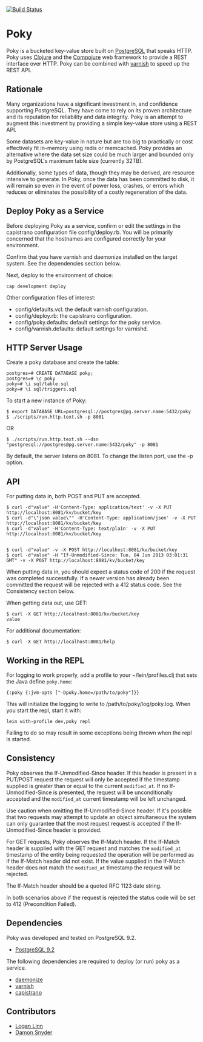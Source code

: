 [![Build Status](https://travis-ci.org/drsnyder/poky.png)](https://travis-ci.org/drsnyder/poky)


# Poky

Poky is a bucketed key-value store built on [PostgreSQL](http://www.postgresql.org/) that speaks HTTP.
Poky uses [Clojure](http://clojure.org/) and the [Compojure](https://github.com/weavejester/compojure) web framework to
provide a REST interface over HTTP. Poky can be combined with [varnish](https://www.varnish-cache.org/) to speed up the REST API.

## Rationale

Many organizations have a significant investment in, and confidence 
supporting PostgreSQL. They have come to rely on its proven architecture and its
reputation for reliability and data integrity. Poky is an attempt to augment
this investment by providing a simple key-value store using a REST API. 

Some datasets are key-value in nature but are too big to practically or cost
effectively fit in-memory using redis or memcached. Poky provides an alternative
where the data set size could be much larger and bounded only by
PostgreSQL's maximum table size (currently 32TB).

Additionally, some types of data, though they may be derived, are resource
intensive to generate. In Poky, once the data has been committed to disk, it will
remain so even in the event of power loss, crashes, or errors which reduces or
eliminates the possibility of a costly regeneration of the data.


## Deploy Poky as a Service

Before deploying Poky as a service, confirm or edit the settings in the
capistrano configuration file config/deploy.rb. You will be primarily concerned
that the hostnames are configured correctly for your environment.

Confirm that you have varnish and daemonize installed on the target system. See
the dependencies section below.

Next, deploy to the environment of choice:

    cap development deploy

Other configuration files of interest:

 * config/defaults.vcl: the default varnish configuration.
 * config/deploy.rb: the capistrano configuration.
 * config/poky.defaults: default settings for the poky service.
 * config/varnish.defaults: default settings for varnishd.

## HTTP Server Usage

Create a poky database and create the table:

    postgres=# CREATE DATABASE poky;
    postgres=# \c poky
    poky=# \i sql/table.sql
    poky=# \i sql/triggers.sql

To start a new instance of Poky:

    $ export DATABASE_URL=postgresql://postgres@pg.server.name:5432/poky
    $ ./scripts/run.http.text.sh -p 8081

OR

    $ ./scripts/run.http.text.sh --dsn "postgresql://postgres@pg.server.name:5432/poky" -p 8081

By default, the server listens on 8081. To change the listen port, use the -p
option.

## API

For putting data in, both POST and PUT are accepted.

    $ curl -d"value" -H'Content-Type: application/text' -v -X PUT http://localhost:8081/kv/bucket/key
    $ curl -d"\"json value\"" -H'Content-Type: application/json' -v -X PUT http://localhost:8081/kv/bucket/key
    $ curl -d"value" -H'Content-Type: text/plain' -v -X PUT http://localhost:8081/kv/bucket/key


    $ curl -d"value" -v -X POST http://localhost:8081/kv/bucket/key
    $ curl -d"value" -H "If-Unmodified-Since: Tue, 04 Jun 2013 03:01:31 GMT" -v -X POST http://localhost:8081/kv/bucket/key

When putting data in, you should expect a status code of 200 if the request was
completed successfully. If a newer version has already been committed the
request will be rejected with a 412 status code. See the Consistency section
below.

When getting data out, use GET:

    $ curl -X GET http://localhost:8081/kv/bucket/key
    value

For additional documentation:

    $ curl -X GET http://localhost:8081/help

## Working in the REPL

For logging to work properly, add a profile to your ~/lein/profiles.clj that
sets the Java define `poky.home`:

    {:poky {:jvm-opts ["-Dpoky.home=/path/to/poky"]}}

This will initialize the logging to write to /path/to/poky/log/poky.log. When
you start the repl, start it with:

    lein with-profile dev,poky repl

Failing to do so may result in some exceptions being thrown when the repl is
started.


## Consistency

Poky observes the If-Unmodified-Since header. If this header is present in a
PUT/POST request the request will only be accepted if the timestamp supplied is
greater than or equal to the current `modified_at`. If no If-Unmodified-Since is presented,
the request will be unconditionally accepted and the `modified_at` current timestamp
will be left unchanged.

Use caution when omitting the If-Unmodified-Since header. If it's possible
that two requests may attempt to update an object simultaneous the system can
only guarantee that the most request request is accepted if the If-Unmodified-Since
header is provided.

For GET requests, Poky observes the If-Match header. If the If-Match header is
supplied with the GET request and matches the `modified_at` timestamp of the
entity being requested the operation will be performed as if the If-Match
header did not exist. If the value supplied in the If-Match header does not
match the `modified_at` timestamp the request will be rejected.

The If-Match header should be a quoted RFC 1123 date string.

In both scenarios above if the request is rejected the status code will be set
to 412 (Precondition Failed).

## Dependencies

Poky was developed and tested on PostgreSQL 9.2.

 * [PostgreSQL 9.2](http://www.postgresql.org/)

The following dependencies are required to deploy (or run) poky as a service.

 * [daemonize](http://software.clapper.org/daemonize/)
 * [varnish](https://www.varnish-cache.org/)
 * [capistrano](https://github.com/capistrano/capistrano)

## Contributors

 * [Logan Linn](https://github.com/loganlinn)
 * [Damon Snyder](https://github.com/drsnyder)
